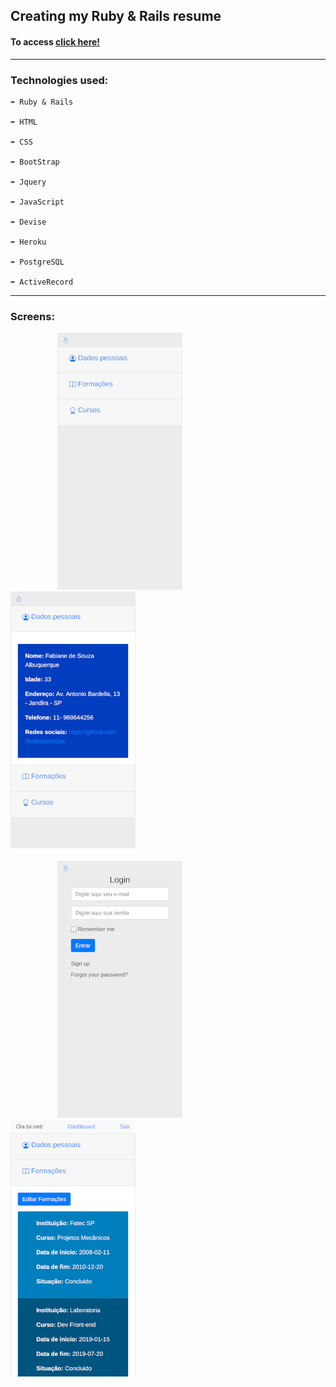 
## Creating my Ruby & Rails resume

#### To access [click here!](https://curriculo-fabi.herokuapp.com/)
 
<hr>

### Technologies used: 

```
➡️ Ruby & Rails

➡️ HTML

➡️ CSS

➡️ BootStrap

➡️ Jquery

➡️ JavaScript

➡️ Devise

➡️ Heroku

➡️ PostgreSQL

➡️ ActiveRecord
```
<hr>

### Screens:

&nbsp;&nbsp;&nbsp;&nbsp;&nbsp;&nbsp;&nbsp;&nbsp;&nbsp;&nbsp;&nbsp;&nbsp;&nbsp;&nbsp;&nbsp;&nbsp;&nbsp;&nbsp; ![Login](images/1.jpeg) &#160;&#160;&#160;&#160;&#160;&#160;
![Login](images/2.jpeg) <br><br>
&nbsp;&nbsp;&nbsp;&nbsp;&nbsp;&nbsp;&nbsp;&nbsp;&nbsp;&nbsp;&nbsp;&nbsp;&nbsp;&nbsp;&nbsp;&nbsp;&nbsp;&nbsp; ![Login](images/3.jpeg) &#160;&#160;&#160;&#160;&#160;&#160;
![Login](images/4.jpeg)
